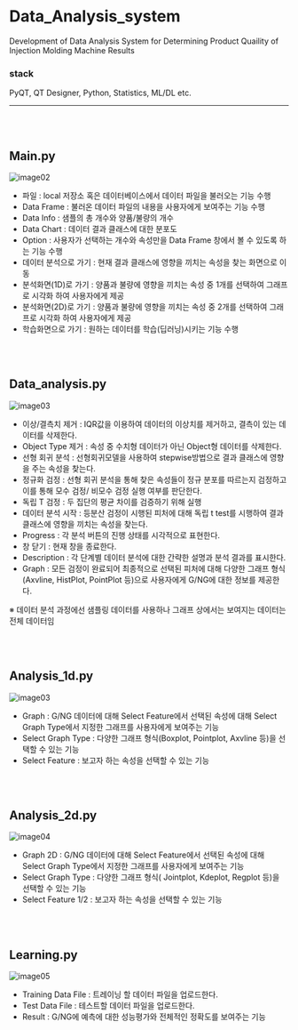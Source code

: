 # Data_Analysis_system
Development of Data Analysis System for Determining Product Quaility of Injection Molding Machine Results


### stack
PyQT, QT Designer, Python, Statistics, ML/DL etc.

---
<br>
<br>

## Main.py 
![image02](https://github.com/Jeong-Jisu/Data_Analysis_system/assets/112859100/3d177821-913b-427a-9ea3-7c968109a35c)
- 파일 : local 저장소 혹은 데이터베이스에서 데이터 파일을 불러오는 기능 수행
- Data Frame : 불러온 데이터 파일의 내용을 사용자에게 보여주는 기능 수행
- Data Info : 샘플의 총 개수와 양품/불량의 개수
- Data Chart : 데이터 결과 클래스에 대한 분포도
- Option : 사용자가 선택하는 개수와 속성만을 Data Frame 창에서 볼 수 있도록 하는 기능 수행
- 데이터 분석으로 가기 : 현재 결과 클래스에 영향을 끼치는 속성을 찾는 화면으로 이동
- 분석화면(1D)로 가기 : 양품과 불량에 영향을 끼치는 속성 중 1개를 선택하여 그래프로 시각화 하여 사용자에게 제공
- 분석화면(2D)로 가기 : 양품과 불량에 영향을 끼치는 속성 중 2개를 선택하여 그래프로 시각화 하여 사용자에게 제공
- 학습화면으로 가기 : 원하는 데이터를 학습(딥러닝)시키는 기능 수행


<br>
<br>

## Data_analysis.py
![image03](https://github.com/Jeong-Jisu/Data_Analysis_system/assets/112859100/6cc9ab13-6f68-412a-97c0-35ab93ec3980)
- 이상/결측치 제거 : IQR값을 이용하여 데이터의 이상치를 제거하고, 결측이 있는 데이터를 삭제한다.
- Object Type 제거 : 속성 중 수치형 데이터가 아닌 Object형 데이터를 삭제한다.
- 선형 회귀 분석 : 선형회귀모델을 사용하여 stepwise방법으로 결과 클래스에 영향을 주는 속성을 찾는다. 
- 정규화 검정 : 선형 회귀 분석을 통해 찾은 속성들이 정규 분포를 따르는지 검정하고 이를 통해 모수 검정/ 비모수 검정 실행 여부를 판단한다. 
- 독립 T 검정 : 두 집단의 평균 차이를 검증하기 위해 실행
- 데이터 분석 시작 : 등분산 검정이 시행된 피처에 대해 독립 t test를 시행하여 결과클래스에 영향을 끼치는 속성을 찾는다.
- Progress : 각 분석 버튼의 진행 상태를 시각적으로 표현한다.
- 창 닫기 : 현재 창을 종료한다.
- Description : 각 단계별 데이터 분석에 대한 간략한 설명과 분석 결과를 표시한다. 
- Graph : 모든 검정이 완료되어 최종적으로 선택된 피처에 대해 다양한 그래프 형식(Axvline, HistPlot, PointPlot 등)으로 사용자에게 G/NG에 대한 정보를 제공한다. 

※ 데이터 분석 과정에선 샘플링 데이터를 사용하나 그래프 상에서는 보여지는 데이터는 전체 데이터임

<br>
<br>

## Analysis_1d.py
![image03](https://github.com/Jeong-Jisu/Data_Analysis_system/assets/112859100/6cc9ab13-6f68-412a-97c0-35ab93ec3980)

- Graph : G/NG 데이터에 대해 Select Feature에서 선택된 속성에 대해 Select Graph Type에서 지정한 그래프를 사용자에게 보여주는 기능
- Select Graph Type : 다양한 그래프 형식(Boxplot, Pointplot, Axvline 등)을 선택할 수 있는 기능
- Select Feature : 보고자 하는 속성을 선택할 수 있는 기능

<br>
<br>

## Analysis_2d.py
![image04](https://github.com/Jeong-Jisu/Data_Analysis_system/assets/112859100/cc4f2d49-6d7f-41ba-9a7d-3e5a7a8bcee9)

- Graph 2D : G/NG 데이터에 대해 Select Feature에서 선택된 속성에 대해 Select Graph Type에서 지정한 그래프를 사용자에게 보여주는 기능
- Select Graph Type : 다양한 그래프 형식( Jointplot, Kdeplot, Regplot 등)을 선택할 수 있는 기능
- Select Feature 1/2 : 보고자 하는 속성을 선택할 수 있는 기능

<br>
<br>

## Learning.py
![image05](https://github.com/Jeong-Jisu/Data_Analysis_system/assets/112859100/37d9b00e-8f29-44cb-8348-66da1af314f5)

- Training Data File : 트레이닝 할 데이터 파일을 업로드한다.
- Test Data File : 테스트할 데이터 파일을 업로드한다.
- Result : G/NG에 예측에 대한 성능평가와 전체적인 정확도를 보여주는 기능 

